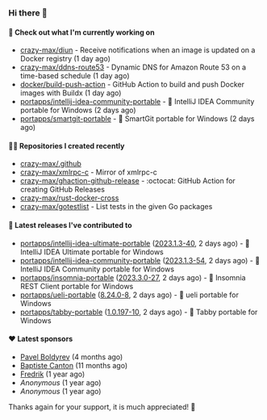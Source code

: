 ### Hi there 👋

#### 👷 Check out what I'm currently working on

- [crazy-max/diun](https://github.com/crazy-max/diun) - Receive notifications when an image is updated on a Docker registry (1 day ago)
- [crazy-max/ddns-route53](https://github.com/crazy-max/ddns-route53) - Dynamic DNS for Amazon Route 53 on a time-based schedule (1 day ago)
- [docker/build-push-action](https://github.com/docker/build-push-action) - GitHub Action to build and push Docker images with Buildx (1 day ago)
- [portapps/intellij-idea-community-portable](https://github.com/portapps/intellij-idea-community-portable) - 🚀 IntelliJ IDEA Community portable for Windows (2 days ago)
- [portapps/smartgit-portable](https://github.com/portapps/smartgit-portable) - 🚀 SmartGit portable for Windows  (2 days ago)

#### 👨‍💻 Repositories I created recently

- [crazy-max/.github](https://github.com/crazy-max/.github)
- [crazy-max/xmlrpc-c](https://github.com/crazy-max/xmlrpc-c) - Mirror of xmlrpc-c
- [crazy-max/ghaction-github-release](https://github.com/crazy-max/ghaction-github-release) - :octocat: GitHub Action for creating GitHub Releases
- [crazy-max/rust-docker-cross](https://github.com/crazy-max/rust-docker-cross)
- [crazy-max/gotestlist](https://github.com/crazy-max/gotestlist) - List tests in the given Go packages

#### 🚀 Latest releases I've contributed to

- [portapps/intellij-idea-ultimate-portable](https://github.com/portapps/intellij-idea-ultimate-portable) ([2023.1.3-40](https://github.com/portapps/intellij-idea-ultimate-portable/releases/tag/2023.1.3-40), 2 days ago) - 🚀 IntelliJ IDEA Ultimate portable for Windows 
- [portapps/intellij-idea-community-portable](https://github.com/portapps/intellij-idea-community-portable) ([2023.1.3-54](https://github.com/portapps/intellij-idea-community-portable/releases/tag/2023.1.3-54), 2 days ago) - 🚀 IntelliJ IDEA Community portable for Windows
- [portapps/insomnia-portable](https://github.com/portapps/insomnia-portable) ([2023.3.0-27](https://github.com/portapps/insomnia-portable/releases/tag/2023.3.0-27), 2 days ago) - 🚀 Insomnia REST Client portable for Windows
- [portapps/ueli-portable](https://github.com/portapps/ueli-portable) ([8.24.0-8](https://github.com/portapps/ueli-portable/releases/tag/8.24.0-8), 2 days ago) - 🚀 ueli portable for Windows
- [portapps/tabby-portable](https://github.com/portapps/tabby-portable) ([1.0.197-10](https://github.com/portapps/tabby-portable/releases/tag/1.0.197-10), 2 days ago) - 🚀 Tabby portable for Windows 

#### ❤️ Latest sponsors
- [Pavel Boldyrev](https://github.com/bpg) (4 months ago)
- [Baptiste Canton](https://github.com/batmac) (11 months ago)
- [Fredrik](https://github.com/fredrikscode) (1 year ago)
- _Anonymous_ (1 year ago)
- _Anonymous_ (1 year ago)

Thanks again for your support, it is much appreciated! 🙏
